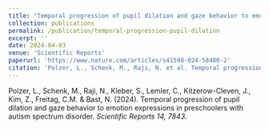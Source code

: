 ```yaml
---
title: "Temporal progression of pupil dilation and gaze behavior to emotion expressions in preschoolers with autism spectrum disorder"
collection: publications
permalink: /publication/temporal-progression-pupil-dilation
excerpt: ''
date: 2024-04-03
venue: 'Scientific Reports'
paperurl: 'https://www.nature.com/articles/s41598-024-58480-2'
citation: 'Polzer, L., Schenk, M., Raji, N. et al. Temporal progression of pupil dilation and gaze behavior to emotion expressions in preschoolers with autism spectrum disorder. Sci Rep 14, 7843 (2024). https://doi.org/10.1038/s41598-024-58480-2'
---
```


Polzer, L., Schenk, M., Raji, N., Kleber, S., Lemler, C., Kitzerow-Cleven, J., Kim, Z., Freitag, C.M. & Bast, N. (2024). Temporal progression of pupil dilation and gaze behavior to emotion expressions in preschoolers with autism spectrum disorder. <i>Scientific Reports<i> 14, 7843.
